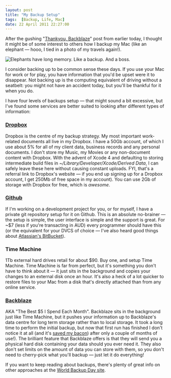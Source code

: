 ```yaml
---
layout: post
title: "My Backup Setup"
tags:  [Backup, Life, Mac]
date: 22 April 2011 22:27:00
---
```

After the gushing "[Thankyou, Backblaze][thanksbb]" post from earlier today, I thought it might be of some interest to others how I backup my Mac (like an elephant — hooo, I tied in a photo of my travels again!).

<img src="http://static.tonyarnold.com/elephant-1306151150.png" alt="Elephants have long memory. Like a backup. And a boss." class="widescreen"/>

I consider backing up to be common sense these days. If you use your Mac for work or for play, you have information that you'd be upset were it to disappear. Not backing up is the computing equivalent of driving without a seatbelt: you might not have an accident today, but you'll be thankful for it when you do.

I have four levels of backups setup — that might sound a bit excessive, but I've found some services are better suited to looking after different types of information:

### [Dropbox](http://db.tt/hsOUhWJ)

Dropbox is the centre of my backup strategy. My most important work-related documents all live in my Dropbox. I have a 50Gb account, of which I use about 5% for all of my client data, business records and any personal documents. I don't store my Music, my Movies or any non-document content with Dropbox. With the advent of Xcode 4 and defaulting to storing intermediate build files in *~/Library/Developer/Xcode/Derived Data*, I can safely leave these here without causing constant uploads. FYI, that's a referral link to Dropbox's website — if you end up signing up for a Dropbox account, I get 250Mb of free space in my account). You can use 2Gb of storage with Dropbox for free, which is *awesome*.

### [Github](http://github.com/)

If I'm working on a development project for you, or for myself, I have a private git repository setup for it on Github. This is an absolute no-brainer — the setup is simple, the user interface is simple and the support is great. For ~$7 (less if you're transacting in AUD) every programmer should have this (or the equivalent for your DVCS of choice — I've also heard good things about [Atlassian's BitBucket](https://bitbucket.org/)).

### Time Machine

1Tb external hard drives retail for about $90. Buy one, and setup Time Machine. Time Machine is far from perfect, but it's something you don't have to think about it — it just sits in the background and copies your changes to an external disk once an hour. It's also a heck of a lot quicker to restore files to your Mac from a disk that's directly attached than from any online service.


### [Backblaze](http://backblaze.com/)

AKA "The Best $5 I Spend Each Month". Backblaze sits in the background just like Time Machine, but it pushes your information up to Backblaze's data centre for long term storage rather than to local storage. It took a long time to perform the initial backup, but now that first run has finished I don't notice it at all (and it's [saved my bacon][thanksbb]) after only a couple of months of use!). The brilliant feature that Backblaze offers is that they will send you a physical hard disk containing your data should you ever need it. They also don't set limits on the amount of data you can store with them, so you don't need to cherry-pick what you'll backup — just let it do everything!


If you want to keep reading about backups, there's plenty of great info on other approaches at the [World Backup Day site](http://www.worldbackupday.net/).


 [thanksbb]: /mac/work/2011/04/22/thankyou-backblaze.html